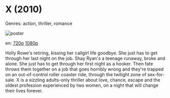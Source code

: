 # X (2010)

Genres: action, thriller, romance

![poster](http://image.tmdb.org/t/p/w500/jrjLmDzn4tzOblDiH9y6RFbt9xO.jpg)

en:
  [720p](magnet:?xt=urn:btih:9ED334DF533BECC17EFE5F98E729EDBBAA9A1227&tr=udp://glotorrents.pw:6969/announce&tr=udp://tracker.opentrackr.org:1337/announce&tr=udp://torrent.gresille.org:80/announce&tr=udp://tracker.openbittorrent.com:80&tr=udp://tracker.coppersurfer.tk:6969&tr=udp://tracker.leechers-paradise.org:6969&tr=udp://p4p.arenabg.ch:1337&tr=udp://tracker.internetwarriors.net:1337)
  [1080p](magnet:?xt=urn:btih:FD4125A3603AD2DCCAE8A2A9D1809D730BB4AEC3&tr=udp://glotorrents.pw:6969/announce&tr=udp://tracker.opentrackr.org:1337/announce&tr=udp://torrent.gresille.org:80/announce&tr=udp://tracker.openbittorrent.com:80&tr=udp://tracker.coppersurfer.tk:6969&tr=udp://tracker.leechers-paradise.org:6969&tr=udp://p4p.arenabg.ch:1337&tr=udp://tracker.internetwarriors.net:1337)
  


Holly Rowe's retiring, kissing her callgirl life goodbye. She just has to get through her last night on the job. Shay Ryan's a teenage runaway, broke and alone. She just has to get through her first night as a hooker. Then fate throws them together on a job that goes horribly wrong and they're trapped on an out-of-control roller coaster ride, through the twilight zone of sex-for-sale. X is a sizzling adults-only thriller about love, chance, escape and the oldest profession experienced by two women, on a night that will change their lives forever.